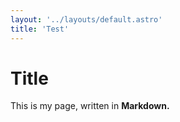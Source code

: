 ```yaml
---
layout: '../layouts/default.astro'
title: 'Test'
---
```


# Title

This is my page, written in **Markdown.**
